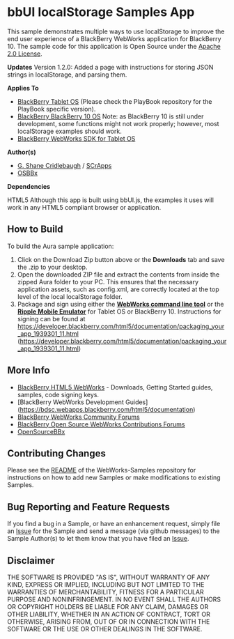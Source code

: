 # bbUI localStorage Samples App

This sample demonstrates multiple ways to use localStorage to improve the end user experience of a BlackBerry WebWorks application for BlackBerry 10. 
The sample code for this application is Open Source under the [Apache 2.0 License](http://www.apache.org/licenses/LICENSE-2.0.html).

**Updates**
Version 1.2.0: Added a page with instructions for storing JSON strings in localStorage, and parsing them.

**Applies To**

* [BlackBerry Tablet OS](https://developer.blackberry.com/html5/) (Please check the PlayBook repository for the PlayBook specific version).
* [BlackBerry BlackBerry 10 OS](https://developer.blackberry.com/html5/) 
	Note: as BlackBerry 10 is still under development, some functions might not work properly; however, most localStorage examples should work.
* [BlackBerry WebWorks SDK for Tablet OS](https://developer.blackberry.com/html5/download/)

**Author(s)** 

* [G. Shane Cridlebaugh](http://github.com/SCrid2000) / [SCrApps](http://SCrApps.org)
* [OSBBx](http://x.opensourcebb.com)

**Dependencies**

HTML5
Although this app is built using bbUI.js, the examples it uses will work in any HTML5 compliant browser or application.

## How to Build

To build the Aura sample application:


1. Click on the Download Zip button above or the **Downloads** tab and save the .zip to your desktop.
2. Open the downloaded ZIP file and extract the contents from inside the zipped Aura folder to your PC. This ensures that the necessary application assets, such as config.xml, are correctly located at the top level of the local localStorage folder.
3. Package and sign using either the **[WebWorks command line tool](https://developer.blackberry.com/html5/download/sdk)** or the **[Ripple Mobile Emulator](http://developer.blackberry.com/html5/download)** for Tablet OS or BlackBerry 10. Instructions for signing can be found at https://developer.blackberry.com/html5/documentation/packaging_your_app_1939301_11.html (https://developer.blackberry.com/html5/documentation/packaging_your_app_1939301_11.html)



## More Info

* [BlackBerry HTML5 WebWorks](https://bdsc.webapps.blackberry.com/html5/) - Downloads, Getting Started guides, samples, code signing keys.
* [BlackBerry WebWorks Development Guides] (https://bdsc.webapps.blackberry.com/html5/documentation)
* [BlackBerry WebWorks Community Forums](http://supportforums.blackberry.com/t5/Web-and-WebWorks-Development/bd-p/browser_dev)
* [BlackBerry Open Source WebWorks Contributions Forums](http://supportforums.blackberry.com/t5/BlackBerry-WebWorks/bd-p/ww_con)
* [OpenSourceBBx](http://x.opensourcebb.com)


## Contributing Changes

Please see the [README](https://github.com/blackberry/WebWorks-Samples) of the WebWorks-Samples repository for instructions on how to add new Samples or make modifications to existing Samples.


## Bug Reporting and Feature Requests

If you find a bug in a Sample, or have an enhancement request, simply file an [Issue](https://github.com/blackberry/WebWorks-Samples/issues) for the Sample and send a message (via github messages) to the Sample Author(s) to let them know that you have filed an [Issue](https://github.com/blackberry/WebWorks-Samples/issues).

## Disclaimer

THE SOFTWARE IS PROVIDED "AS IS", WITHOUT WARRANTY OF ANY KIND, EXPRESS OR IMPLIED, INCLUDING BUT NOT LIMITED TO THE WARRANTIES OF MERCHANTABILITY, FITNESS FOR A PARTICULAR PURPOSE AND NONINFRINGEMENT. IN NO EVENT SHALL THE AUTHORS OR COPYRIGHT HOLDERS BE LIABLE FOR ANY CLAIM, DAMAGES OR OTHER LIABILITY, WHETHER IN AN ACTION OF CONTRACT, TORT OR OTHERWISE, ARISING FROM, OUT OF OR IN CONNECTION WITH THE SOFTWARE OR THE USE OR OTHER DEALINGS IN THE SOFTWARE.
